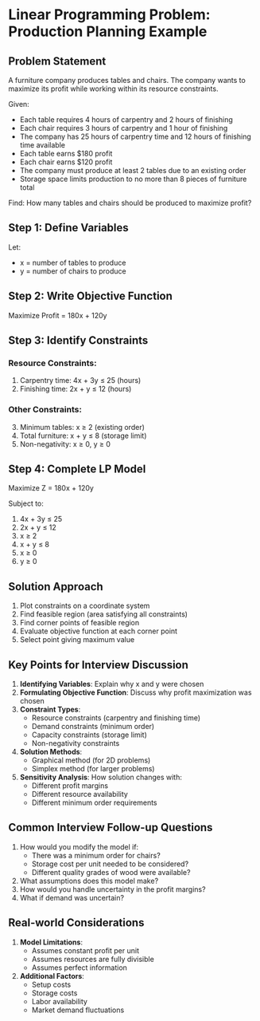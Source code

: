 # Linear Programming Problem: Production Planning Example

## Problem Statement
A furniture company produces tables and chairs. The company wants to maximize its profit while working within its resource constraints.

Given:
- Each table requires 4 hours of carpentry and 2 hours of finishing
- Each chair requires 3 hours of carpentry and 1 hour of finishing
- The company has 25 hours of carpentry time and 12 hours of finishing time available
- Each table earns $180 profit
- Each chair earns $120 profit
- The company must produce at least 2 tables due to an existing order
- Storage space limits production to no more than 8 pieces of furniture total

Find: How many tables and chairs should be produced to maximize profit?

## Step 1: Define Variables
Let:
- x = number of tables to produce
- y = number of chairs to produce

## Step 2: Write Objective Function
Maximize Profit = 180x + 120y

## Step 3: Identify Constraints

### Resource Constraints:
1. Carpentry time: 4x + 3y ≤ 25 (hours)
2. Finishing time: 2x + y ≤ 12 (hours)

### Other Constraints:
3. Minimum tables: x ≥ 2 (existing order)
4. Total furniture: x + y ≤ 8 (storage limit)
5. Non-negativity: x ≥ 0, y ≥ 0

## Step 4: Complete LP Model

Maximize Z = 180x + 120y

Subject to:
1. 4x + 3y ≤ 25
2. 2x + y ≤ 12
3. x ≥ 2
4. x + y ≤ 8
5. x ≥ 0
6. y ≥ 0

## Solution Approach
1. Plot constraints on a coordinate system
2. Find feasible region (area satisfying all constraints)
3. Find corner points of feasible region
4. Evaluate objective function at each corner point
5. Select point giving maximum value

## Key Points for Interview Discussion
1. **Identifying Variables**: Explain why x and y were chosen
2. **Formulating Objective Function**: Discuss why profit maximization was chosen
3. **Constraint Types**:
   - Resource constraints (carpentry and finishing time)
   - Demand constraints (minimum order)
   - Capacity constraints (storage limit)
   - Non-negativity constraints
4. **Solution Methods**:
   - Graphical method (for 2D problems)
   - Simplex method (for larger problems)
5. **Sensitivity Analysis**: How solution changes with:
   - Different profit margins
   - Different resource availability
   - Different minimum order requirements

## Common Interview Follow-up Questions
1. How would you modify the model if:
   - There was a minimum order for chairs?
   - Storage cost per unit needed to be considered?
   - Different quality grades of wood were available?
2. What assumptions does this model make?
3. How would you handle uncertainty in the profit margins?
4. What if demand was uncertain?

## Real-world Considerations
1. **Model Limitations**:
   - Assumes constant profit per unit
   - Assumes resources are fully divisible
   - Assumes perfect information
2. **Additional Factors**:
   - Setup costs
   - Storage costs
   - Labor availability
   - Market demand fluctuations
